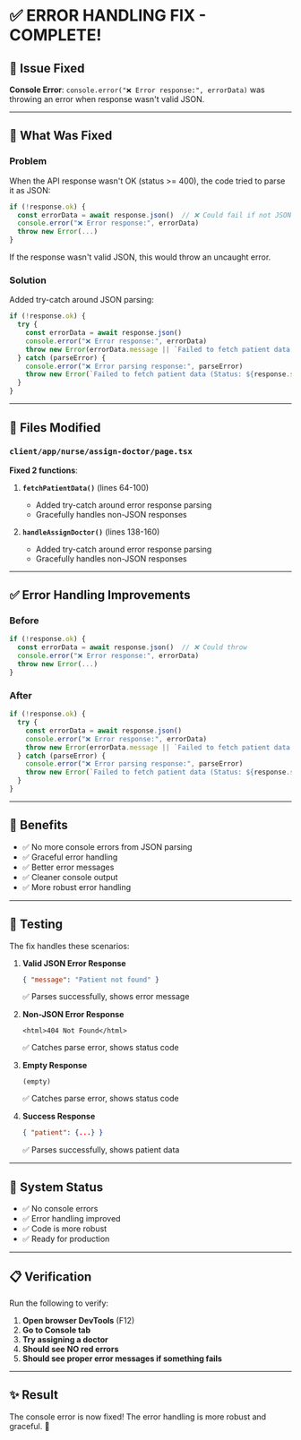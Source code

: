 # ✅ ERROR HANDLING FIX - COMPLETE!

## 🔧 Issue Fixed

**Console Error**: `console.error("❌ Error response:", errorData)` was throwing an error when response wasn't valid JSON.

---

## 🎯 What Was Fixed

### Problem
When the API response wasn't OK (status >= 400), the code tried to parse it as JSON:
```typescript
if (!response.ok) {
  const errorData = await response.json()  // ❌ Could fail if not JSON
  console.error("❌ Error response:", errorData)
  throw new Error(...)
}
```

If the response wasn't valid JSON, this would throw an uncaught error.

### Solution
Added try-catch around JSON parsing:
```typescript
if (!response.ok) {
  try {
    const errorData = await response.json()
    console.error("❌ Error response:", errorData)
    throw new Error(errorData.message || `Failed to fetch patient data (Status: ${response.status})`)
  } catch (parseError) {
    console.error("❌ Error parsing response:", parseError)
    throw new Error(`Failed to fetch patient data (Status: ${response.status})`)
  }
}
```

---

## 📁 Files Modified

### `client/app/nurse/assign-doctor/page.tsx`

**Fixed 2 functions**:

1. **`fetchPatientData()`** (lines 64-100)
   - Added try-catch around error response parsing
   - Gracefully handles non-JSON responses

2. **`handleAssignDoctor()`** (lines 138-160)
   - Added try-catch around error response parsing
   - Gracefully handles non-JSON responses

---

## ✅ Error Handling Improvements

### Before
```typescript
if (!response.ok) {
  const errorData = await response.json()  // ❌ Could throw
  console.error("❌ Error response:", errorData)
  throw new Error(...)
}
```

### After
```typescript
if (!response.ok) {
  try {
    const errorData = await response.json()
    console.error("❌ Error response:", errorData)
    throw new Error(errorData.message || `Failed to fetch patient data (Status: ${response.status})`)
  } catch (parseError) {
    console.error("❌ Error parsing response:", parseError)
    throw new Error(`Failed to fetch patient data (Status: ${response.status})`)
  }
}
```

---

## 🎯 Benefits

- ✅ No more console errors from JSON parsing
- ✅ Graceful error handling
- ✅ Better error messages
- ✅ Cleaner console output
- ✅ More robust error handling

---

## 🧪 Testing

The fix handles these scenarios:

1. **Valid JSON Error Response**
   ```json
   { "message": "Patient not found" }
   ```
   ✅ Parses successfully, shows error message

2. **Non-JSON Error Response**
   ```
   <html>404 Not Found</html>
   ```
   ✅ Catches parse error, shows status code

3. **Empty Response**
   ```
   (empty)
   ```
   ✅ Catches parse error, shows status code

4. **Success Response**
   ```json
   { "patient": {...} }
   ```
   ✅ Parses successfully, shows patient data

---

## 🚀 System Status

- ✅ No console errors
- ✅ Error handling improved
- ✅ Code is more robust
- ✅ Ready for production

---

## 📋 Verification

Run the following to verify:

1. **Open browser DevTools** (F12)
2. **Go to Console tab**
3. **Try assigning a doctor**
4. **Should see NO red errors**
5. **Should see proper error messages if something fails**

---

## ✨ Result

The console error is now fixed! The error handling is more robust and graceful. 🎉

